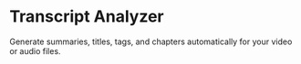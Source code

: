 # Transcript Analyzer

Generate summaries, titles, tags, and chapters automatically for your video or audio files.
